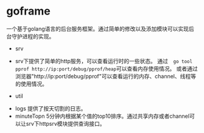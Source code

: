 # goframe

一个基于golang语言的后台服务框架。通过简单的修改以及添加模块可以实现后台守护进程的实现。


+ srv
 - srv下提供了简单的http服务，可以查看运行时的一些状态。
 通过　`go tool pprof http://ip:port/debug/pprof/heap`可以查看内存使用情况。
 或者通过浏览器"http://ip:port/debug/pprof"可以查看运行的内存、channel、线程等的使用情况。


+ util
 - logs 提供了按天切割的日志。
 - minuteTopn 5分钟内根据某个值的top10排序。通过共享内存或者channel可以让srv下httpsrv模块提供查询接口。
